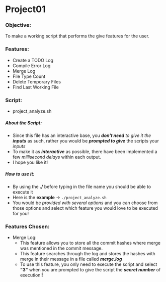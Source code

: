 # Project01
 ### Objective:
 To make a working script that performs the give features for the user.
 
### Features:
  - Create a TODO Log
  - Compile Error Log
  - Merge Log
  - File Type Count
  - Delete Temporary Files
  - Find Last Working File
### Script:
  - project_analyze.sh
##### About the Script:
  - Since this file has an interactive base, you *__don't need__ to give it the __inputs__* as such, rather you 
would be *__prompted to give__* the scripts your *inputs*
  - To make it as __*interactive*__ as possible, there have been implemented a few *millisecond delays* within 
each output.
  - I hope you like it!
##### How to use it:
  - By using the __./__ before typing in the file name you should be able to execute it
  - Here is the **example** ->
  ```./project_analyze.sh```
  - You would be *provided with several options* and you can choose from those options and select which feature 
you would love to be executed for you!
### Features Chosen:
  - Merge Log:
    - This feature allows you to store all the commit hashes where merge was mentioned in the commit message.
    - This feature searches through the log and stores the hashes with merge in their message in a file called 
__*merge.log*__
    - To use this feature, you only need to execute the script and select **"3"** when you are prompted to give 
the script the ***secret number*** of execution!!
    
